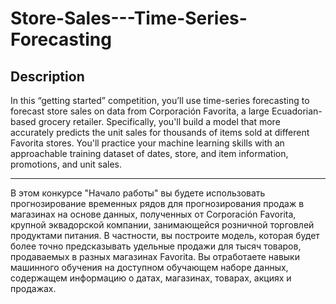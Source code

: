 # Store-Sales---Time-Series-Forecasting

## Description
In this “getting started” competition, you’ll use time-series forecasting to forecast store sales on data from Corporación Favorita, a large Ecuadorian-based grocery retailer.
Specifically, you'll build a model that more accurately predicts the unit sales for thousands of items sold at different Favorita stores. You'll practice your machine learning skills with an approachable training dataset of dates, store, and item information, promotions, and unit sales.

__________________________________________________________

В этом конкурсе "Начало работы" вы будете использовать прогнозирование временных рядов для прогнозирования продаж в магазинах на основе данных, полученных от Corporación Favorita, крупной эквадорской компании, занимающейся розничной торговлей продуктами питания.
В частности, вы построите модель, которая будет более точно предсказывать удельные продажи для тысяч товаров, продаваемых в разных магазинах Favorita. Вы отработаете навыки машинного обучения на доступном обучающем наборе данных, содержащем информацию о датах, магазинах, товарах, акциях и продажах.

